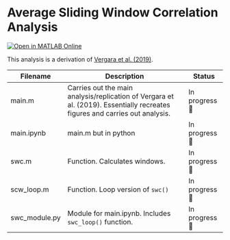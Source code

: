 # Average Sliding Window Correlation Analysis

<!--Buttons-->
[![Open in MATLAB Online](https://www.mathworks.com/images/responsive/global/open-in-matlab-online.svg)](https://matlab.mathworks.com/open/github/v1?repo=w-decker/average_sliding_window)

This analysis is a derivation of [Vergara et al. (2019)](https://onlinelibrary.wiley.com/doi/epdf/10.1002/hbm.24509).

| Filename | Description | Status |
| -------- | ----------- | ------ |
| main.m | Carries out the main analysis/replication of Vergara et al. (2019). Essentially recreates figures and carries out analysis. | In progress 🛑 |
| main.ipynb | main.m but in python | In progress 🛑 |
| swc.m | Function. Calculates windows. | In progress 🛑 |
| scw_loop.m | Function. Loop version of `swc()` | In progress 🛑 |
| swc_module.py | Module for main.ipynb. Includes `swc_loop()` function. | In progress 🛑 |
